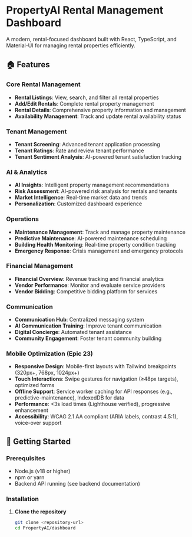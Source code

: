 # PropertyAI Rental Management Dashboard

A modern, rental-focused dashboard built with React, TypeScript, and Material-UI for managing rental properties efficiently.

## 🏠 Features

### Core Rental Management
- **Rental Listings**: View, search, and filter all rental properties
- **Add/Edit Rentals**: Complete rental property management
- **Rental Details**: Comprehensive property information and management
- **Availability Management**: Track and update rental availability status

### Tenant Management
- **Tenant Screening**: Advanced tenant application processing
- **Tenant Ratings**: Rate and review tenant performance
- **Tenant Sentiment Analysis**: AI-powered tenant satisfaction tracking

### AI & Analytics
- **AI Insights**: Intelligent property management recommendations
- **Risk Assessment**: AI-powered risk analysis for rentals and tenants
- **Market Intelligence**: Real-time market data and trends
- **Personalization**: Customized dashboard experience

### Operations
- **Maintenance Management**: Track and manage property maintenance
- **Predictive Maintenance**: AI-powered maintenance scheduling
- **Building Health Monitoring**: Real-time property condition tracking
- **Emergency Response**: Crisis management and emergency protocols

### Financial Management
- **Financial Overview**: Revenue tracking and financial analytics
- **Vendor Performance**: Monitor and evaluate service providers
- **Vendor Bidding**: Competitive bidding platform for services

### Communication
- **Communication Hub**: Centralized messaging system
- **AI Communication Training**: Improve tenant communication
- **Digital Concierge**: Automated tenant assistance
- **Community Engagement**: Foster tenant community building

### Mobile Optimization (Epic 23)
- **Responsive Design**: Mobile-first layouts with Tailwind breakpoints (320px+, 768px, 1024px+)
- **Touch Interactions**: Swipe gestures for navigation (≥48px targets), optimized forms
- **Offline Support**: Service worker caching for API responses (e.g., predictive-maintenance), IndexedDB for data
- **Performance**: <3s load times (Lighthouse verified), progressive enhancement
- **Accessibility**: WCAG 2.1 AA compliant (ARIA labels, contrast 4.5:1), voice-over support

## 🚀 Getting Started

### Prerequisites
- Node.js (v18 or higher)
- npm or yarn
- Backend API running (see backend documentation)

### Installation

1. **Clone the repository**
   ```bash
   git clone <repository-url>
   cd PropertyAI/dashboard
   ```
